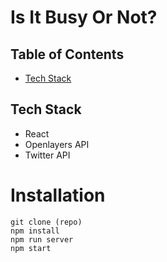 # Is It Busy Or Not?

## Table of Contents
* [Tech Stack](#tech-stack)

## Tech Stack
* React
* Openlayers API
* Twitter API 

# Installation
```git clone (repo)```<br>
```npm install``` <br>
```npm run server```<br>
```npm start```<br>

